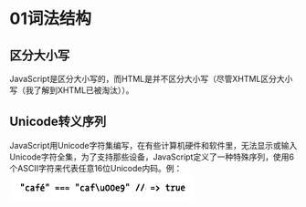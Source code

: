 # 01词法结构

## 区分大小写

JavaScript是区分大小写的，而HTML是并不区分大小写（尽管XHTML区分大小写（我了解到XHTML已被淘汰））。

## Unicode转义序列

JavaScript用Unicode字符集编写，在有些计算机硬件和软件里，无法显示或输入Unicode字符全集，为了支持那些设备，JavaScript定义了一种特殊序列，使用6个ASCII字符来代表任意16位Unicode内码。例：![image-20230225165519142](assets/image-20230225165519142.png)

